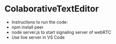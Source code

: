 # ColaborativeTextEditor
- Instructions to run the code:
- npm install peer
- node server.js to start signaling server of webRTC
- Use live server in VS Code
